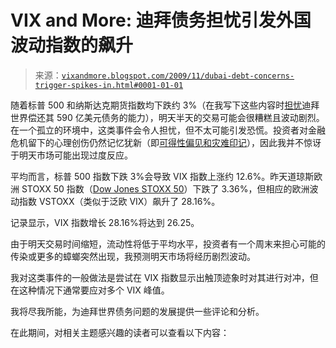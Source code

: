 <!--yml

category: 未分类

date: 2024-05-18 17:21:57

-->

# VIX and More: 迪拜债务担忧引发外国波动指数的飙升

> 来源：[`vixandmore.blogspot.com/2009/11/dubai-debt-concerns-trigger-spikes-in.html#0001-01-01`](http://vixandmore.blogspot.com/2009/11/dubai-debt-concerns-trigger-spikes-in.html#0001-01-01)

随着标普 500 和纳斯达克期货指数均下跌约 3%（在我写下这些内容时[担忧](http://bloomberg.com/apps/news?pid=20601087&sid=az5tuIpE96f8&pos=1)迪拜世界偿还其 590 亿美元债务的能力），明天半天的交易可能会很糟糕且波动剧烈。在一个孤立的环境中，这类事件会令人担忧，但不太可能引发恐慌。投资者对金融危机留下的心理创伤仍然记忆犹新（即[可得性偏见和灾难印记](http://vixandmore.blogspot.com/2009/11/availability-bias-and-disaster.html)），因此我并不惊讶于明天市场可能出现过度反应。

平均而言，标普 500 指数下跌 3%会导致 VIX 指数上涨约 12.6%。昨天道琼斯欧洲 STOXX 50 指数（[Dow Jones STOXX 50](http://en.wikipedia.org/wiki/Dow_Jones_Stoxx_50)）下跌了 3.36%，但相应的欧洲波动指数 VSTOXX（类似于泛欧 VIX）飙升了 28.16%。

记录显示，VIX 指数增长 28.16%将达到 26.25。

由于明天交易时间缩短，流动性将低于平均水平，投资者有一个周末来担心可能的传染或更多的蟑螂突然出现，我预测明天市场将经历剧烈波动。

我对这类事件的一般做法是尝试在 VIX 指数显示出触顶迹象时对其进行对冲，但在这种情况下通常要应对多个 VIX 峰值。

我将尽我所能，为迪拜世界债务问题的发展提供一些评论和分析。

在此期间，对相关主题感兴趣的读者可以查看以下内容：
